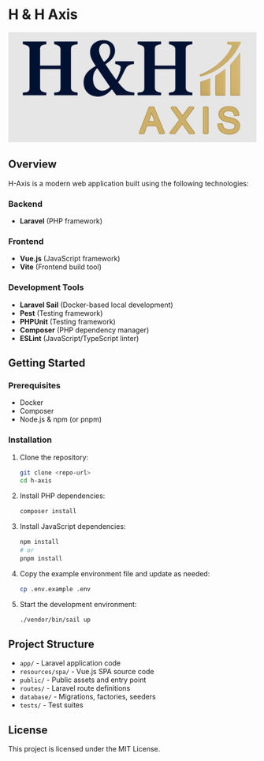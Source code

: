 # H & H Axis

![Project Screenshot](folder.jpg)

## Overview

H-Axis is a modern web application built using the following technologies:

### Backend

- **Laravel** (PHP framework)

### Frontend

- **Vue.js** (JavaScript framework)
- **Vite** (Frontend build tool)

### Development Tools

- **Laravel Sail** (Docker-based local development)
- **Pest** (Testing framework)
- **PHPUnit** (Testing framework)
- **Composer** (PHP dependency manager)
- **ESLint** (JavaScript/TypeScript linter)

## Getting Started

### Prerequisites

- Docker
- Composer
- Node.js & npm (or pnpm)

### Installation

1. Clone the repository:
    ```bash
    git clone <repo-url>
    cd h-axis
    ```
2. Install PHP dependencies:
    ```bash
    composer install
    ```
3. Install JavaScript dependencies:
    ```bash
    npm install
    # or
    pnpm install
    ```
4. Copy the example environment file and update as needed:
    ```bash
    cp .env.example .env
    ```
5. Start the development environment:
    ```bash
    ./vendor/bin/sail up
    ```

## Project Structure

- `app/` - Laravel application code
- `resources/spa/` - Vue.js SPA source code
- `public/` - Public assets and entry point
- `routes/` - Laravel route definitions
- `database/` - Migrations, factories, seeders
- `tests/` - Test suites

## License

This project is licensed under the MIT License.
